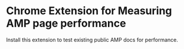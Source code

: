 # Chrome Extension for Measuring AMP page performance

Install this extension to test existing public AMP docs for performance.
